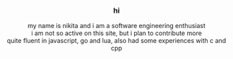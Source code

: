 <div align="center">
<h3>hi</h3>
my name is nikita and i am a software engineering enthusiast <br/>
i am not so active on this site, but i plan to contribute more <br/>
quite fluent in javascript, go and lua, also had some experiences with c and cpp
</div>

